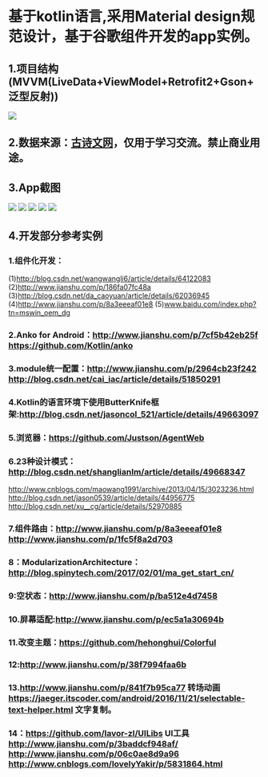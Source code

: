 # 基于kotlin语言,采用Material design规范设计，基于谷歌组件开发的app实例。
## 1.项目结构(MVVM(LiveData+ViewModel+Retrofit2+Gson+泛型反射)) 
 ![](https://github.com/MygithubZone/kotlin/blob/master/pics/final-architecture.png)
## 2.数据来源：[古诗文网](http://www.gushiwen.org/)，仅用于学习交流。禁止商业用途。
 
## 3.App截图
 ![](https://github.com/MygithubZone/kotlin/blob/master/pics/1.gif) ![](https://github.com/MygithubZone/kotlin/blob/master/pics/10.gif)
 ![](https://github.com/MygithubZone/kotlin/blob/master/pics/2.gif) ![](https://github.com/MygithubZone/kotlin/blob/master/pics/6.gif) 
 ![](https://github.com/MygithubZone/kotlin/blob/master/pics/3.gif) 
## 4.开发部分参考实例
 ### 1.组件化开发：
   (1)http://blog.csdn.net/wangwangli6/article/details/64122083
   (2)http://www.jianshu.com/p/186fa07fc48a
   (3)http://blog.csdn.net/da_caoyuan/article/details/62036945
   (4)http://www.jianshu.com/p/8a3eeeaf01e8
   (5)www.baidu.com/index.php?tn=mswin_oem_dg
 ### 2.Anko for Android：http://www.jianshu.com/p/7cf5b42eb25f    https://github.com/Kotlin/anko
 ### 3.module统一配置：http://www.jianshu.com/p/2964cb23f242 http://blog.csdn.net/cai_iac/article/details/51850291
 ### 4.Kotlin的语言环境下使用ButterKnife框架:http://blog.csdn.net/jasoncol_521/article/details/49663097
 ### 5.浏览器：https://github.com/Justson/AgentWeb
 ### 6.23种设计模式：http://blog.csdn.net/shanglianlm/article/details/49668347
  http://www.cnblogs.com/maowang1991/archive/2013/04/15/3023236.html
   http://blog.csdn.net/jason0539/article/details/44956775
   http://blog.csdn.net/xu__cg/article/details/52970885
 ### 7.组件路由：http://www.jianshu.com/p/8a3eeeaf01e8  http://www.jianshu.com/p/1fc5f8a2d703
 ### 8：ModularizationArchitecture：http://blog.spinytech.com/2017/02/01/ma_get_start_cn/
 ### 9:空状态：http://www.jianshu.com/p/ba512e4d7458
 ### 10.屏幕适配:http://www.jianshu.com/p/ec5a1a30694b
 ### 11.改变主题：https://github.com/hehonghui/Colorful
 ### 12:http://www.jianshu.com/p/38f7994faa6b
 ### 13.http://www.jianshu.com/p/841f7b95ca77  转场动画  https://jaeger.itscoder.com/android/2016/11/21/selectable-text-helper.html  文字复制。
 ### 14：https://github.com/lavor-zl/UILibs UI工具  http://www.jianshu.com/p/3baddcf948af/  http://www.jianshu.com/p/06c0ae8d9a96  http://www.cnblogs.com/lovelyYakir/p/5831864.html
